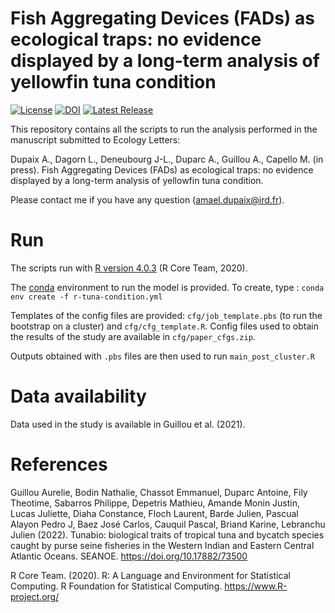 # Fish Aggregating Devices (FADs) as ecological traps: no evidence displayed by a long-term analysis of yellowfin tuna condition

[![License](https://img.shields.io/github/license/adupaix/Historical_YFT_condition)](https://github.com/adupaix/Historical_YFT_condition/blob/master/LICENSE)
[![DOI](https://zenodo.org/badge/416344484.svg)](https://zenodo.org/badge/latestdoi/416344484)
[![Latest Release](https://img.shields.io/github/release/adupaix/Historical_YFT_condition)](https://github.com/adupaix/Historical_YFT_condition/releases)

This repository contains all the scripts to run the analysis performed in the manuscript submitted to Ecology Letters:

Dupaix A., Dagorn L., Deneubourg J-L., Duparc A., Guillou A., Capello M. (in press). Fish Aggregating Devices (FADs) as ecological traps: no evidence displayed by a long-term analysis of yellowfin tuna condition.

Please contact me if you have any question (amael.dupaix@ird.fr).

# Run

The scripts run with [R version 4.0.3](https://www.r-project.org/) (R Core Team, 2020).

The [conda](https://docs.conda.io/projects/conda/en/latest/) environment to run the model is provided. To create, type : `conda env create -f r-tuna-condition.yml`

Templates of the config files are provided: `cfg/job_template.pbs` (to run the bootstrap on a cluster) and `cfg/cfg_template.R`. Config files used to obtain the results of the study are available in `cfg/paper_cfgs.zip`.

Outputs obtained with `.pbs` files are then used to run `main_post_cluster.R`

# Data availability

Data used in the study is available in Guillou et al. (2021).

# References

Guillou Aurelie, Bodin Nathalie, Chassot Emmanuel, Duparc Antoine, Fily Theotime, Sabarros Philippe, Depetris Mathieu, Amande Monin Justin, Lucas Juliette, Diaha Constance, Floch Laurent, Barde Julien, Pascual Alayon Pedro J, Baez José Carlos, Cauquil Pascal, Briand Karine, Lebranchu Julien (2022). Tunabio: biological traits of tropical tuna and bycatch species caught by purse seine fisheries in the Western Indian and Eastern Central Atlantic Oceans. SEANOE. https://doi.org/10.17882/73500

R Core Team. (2020). R: A Language and Environment for Statistical Computing. R Foundation for Statistical Computing. https://www.R-project.org/
